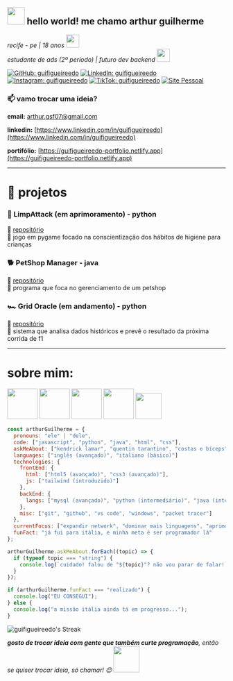 <h2><img src="https://emojis.slackmojis.com/emojis/images/1687434009/66750/nerd_cat.png?1687434009" width="40"/> hello world! me chamo arthur guilherme</h2>
<!-- <img align='right' src="https://media.giphy.com/media/M9gbBd9nbDrOTu1Mqx/giphy.gif" width="230"> -->
<p><em>recife - pe | 18 anos <img src="https://emojis.slackmojis.com/emojis/images/1643517236/32742/umbreon.gif?1643517236" width="30"> 
</em><br><em>estudante de ads (2º período) | futuro dev backend <img src="https://emojis.slackmojis.com/emojis/images/1643515705/17301/computer.gif?1643515705" width="30"> 
</em></p>

[![GitHub: guifigueireedo](https://img.shields.io/badge/GitHub-100000?style=flat-square&logo=github&logoColor=white)](https://github.com/guifigueireedo)
[![LinkedIn: guifigueireedo](https://img.shields.io/badge/LinkedIn-0A66C2?style=flat-square&logo=linkedin&logoColor=white)](https://www.linkedin.com/in/arthur-guilherme-703aa1357)
[![Instagram: guifigueireedo](https://img.shields.io/badge/Instagram-E4405F?style=flat-square&logo=instagram&logoColor=white)](https://instagram.com/guifigueireedo)
[![TikTok: guifigueireedo](https://img.shields.io/badge/TikTok-010101?style=flat-square&logo=tiktok&logoColor=white)](https://www.tiktok.com/@art.dev0)
[![Site Pessoal](https://img.shields.io/badge/Site-Pessoal-46a2f1.svg?&style=flat-square&logo=Google-Chrome&logoColor=white)](https://guifigueireedo-portfolio.netlify.app)

### 📫 vamo trocar uma ideia?

  
**email:** arthur.gsf07@gmail.com  

**linkedin:** [https://www.linkedin.com/in/guifigueireedo](https://www.linkedin.com/in/guifigueireedo)

**portifólio:** [https://guifigueireedo-portfolio.netlify.app](https://guifigueireedo-portfolio.netlify.app)

---

# 🧩 projetos

### 🧼 LimpAttack (em aprimoramento) - python
🔗 [repositório](https://github.com/guifigueireedo/limpattack)  
📝 jogo em pygame focado na conscientização dos hábitos de higiene para crianças

### 🐕 PetShop Manager - java
🔗 [repositório](https://github.com/guifigueireedo/petshop-manager)  
📝 programa que foca no gerenciamento de um petshop

### 🏎️ Grid Oracle (em andamento) - python
🔗 [repositório](https://github.com/guifigueireedo/grid-oracle)  
📝 sistema que analisa dados históricos e prevê o resultado da próxima corrida de f1

---

# sobre mim:
<img src="https://emojis.slackmojis.com/emojis/images/1643778704/51863/movie.gif?1643778704" width="70"> <img src="https://emojis.slackmojis.com/emojis/images/1739312288/114264/kendrick-say-drake.gif?1739312288" width="70"> <img src="https://emojis.slackmojis.com/emojis/images/1643515847/18624/lift_weights.gif?1643515847" width="70"> <img src="https://emojis.slackmojis.com/emojis/images/1643509984/45564/inter.png?1643509984" width="70"> <img src="https://emojis.slackmojis.com/emojis/images/1722597389/95624/sport-club-recife.png?1722597389" width="60">

```javascript
const arthurGuilherme = {
  pronouns: "ele" | "dele",
  code: ["javascript", "python", "java", "html", "css"],
  askMeAbout: ["kendrick lamar", "quentin tarantino", "costas e bíceps", "sport recife e internazionale milano"],
  languages: ["inglês (avançado)", "italiano (básico)"]
  technologies: {
    frontEnd: {
      html: ["html5 (avançado)", "css3 (avançado)"],
      js: ["tailwind (introduzido)"]
    },
    backEnd: {
      langs: ["mysql (avançado)", "python (intermediário)", "java (intermediário)"]
    },
    misc: ["git", "github", "vs code", "windows", "packet tracer"]
  },
  currentFocus: ["expandir network", "dominar mais linguagens", "aprimorar lógica de programação"],
  funFact: "já fui para itália, e minha meta é ser programador lá"
};

arthurGuilherme.askMeAbout.forEach((topic) => {
  if (typeof topic === "string") {
    console.log(`cuidado! falou de "${topic}"? não vou parar de falar!`);
  }
});

if (arthurGuilherme.funFact === "realizado") {
  console.log("EU CONSEGUI");
} else {
  console.log("a missão itália ainda tá em progresso...");
}
```

<!-- ![Estatísticas do GitHub](https://github-readme-stats.vercel.app/api?username=guifigueireedo&show_icons=true&theme=dracula)
![Linguagens Mais Usadas](https://github-readme-stats.vercel.app/api/top-langs/?username=guifigueireedo&layout=compact&theme=dracula) -->
![guifigueireedo's Streak](https://github-readme-streak-stats.herokuapp.com/?user=guifigueireedo&theme=vue-dark&hide_border=true)

<em><b>gosto de trocar ideia com gente que também curte programação</b>, então se quiser trocar ideia, só chamar! 😊</em> <img src="https://emojis.slackmojis.com/emojis/images/1720680363/94596/cat-high-five.gif?1720680363" width="60">
